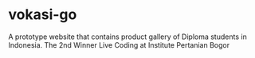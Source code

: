 # vokasi-go
A prototype website that contains product gallery of Diploma students in Indonesia. The 2nd Winner Live Coding at Institute Pertanian Bogor
